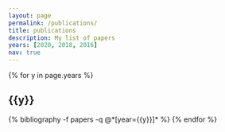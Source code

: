 ```yaml
---
layout: page
permalink: /publications/
title: publications
description: My list of papers
years: [2020, 2018, 2016]
nav: true
---
```


<div class="publications">

{% for y in page.years %}
  <h2 class="year">{{y}}</h2>
  {% bibliography -f papers -q @*[year={{y}}]* %}
{% endfor %}

</div>
